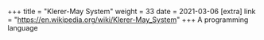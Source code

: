 +++
title = "Klerer-May System"
weight = 33
date = 2021-03-06
[extra]
link = "https://en.wikipedia.org/wiki/Klerer-May_System"
+++
A programming language

